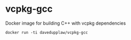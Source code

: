 # vcpkg-gcc
Docker image for building C++ with vcpkg dependencies

```
docker run -ti davedupplaw/vcpkg-gcc
```
